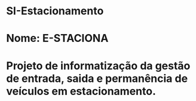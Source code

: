 # SI-Estacionamento
# Nome: E-STACIONA
# Projeto de informatização da gestão de entrada, saida e permanência de veículos em estacionamento.
